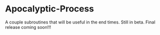 # Apocalyptic-Process
A couple subroutines that will be useful in the end times.
Still in beta.  Final release coming soon!!!
